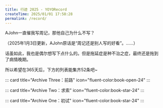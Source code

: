 ```yaml
---
title: 行迹 2025 - YOYORecord
createTime: 2025/01/01 17:58:28
permalink: /record/
---
```

AJohn一直催我写周记，那他自己为什么不写？

（2025年1月3日更新，AJohn原话是“周记还是别人写的好看”。……）

话虽如此，我也是偶尔想写下点什么的。但是拖延症是种不治之症，最终还是拖到了病情晚期。

所以希望在365天后，下方的列表能集齐52条吧~

::: card title="Archive Three：前路" icon="fluent-color:book-open-24"
<CardGrid>
  <LinkCard title="2025W17" href="/record/2025w17/" />
</CardGrid>
:::

::: card title="Archive Two：求索" icon="fluent-color:book-star-24"
<CardGrid>
  <LinkCard title="2025W9 雪沫乳花浮午盏" href="/record/2025w9/" />
  <LinkCard title="2025W10 蓼茸蒿笋试春盘" href="/record/2025w10/" />
  <LinkCard title="2025W11 山要人来 人要山无意" href="/record/2025w11/" />
  <LinkCard title="2025W12 满城春色宫墙柳" href="/record/2025w12/" />
  <LinkCard title="2025W13 乍暖还寒时候 最难将息" href="/record/2025w13/" />
  <LinkCard title="2025W14 试问卷帘人 却道海棠依旧" href="/record/2025w14/" />
  <LinkCard title="2025W15 无奈云沉雨散" href="/record/2025w15/" />
  <LinkCard title="2025W16 唯见月寒日暖 来煎人寿" href="/record/2025w16/" />
</CardGrid>
:::

::: card title="Archive One：初试" icon="fluent-color:book-star-24"
<CardGrid>
  <LinkCard title="2025W1 再启程" href="/record/2025w1/" />
  <LinkCard title="2025W2 假设" href="/record/2025w2/" />
  <LinkCard title="2025W3 猜想" href="/record/2025w3/" />
  <LinkCard title="2025W4-6 过程" href="/record/2025w4w5w6/" />
  <LinkCard title="2025W7 证明" href="/record/2025w7/" />
  <LinkCard title="2025W8 结论" href="/record/2025w8/" />
</CardGrid>
:::